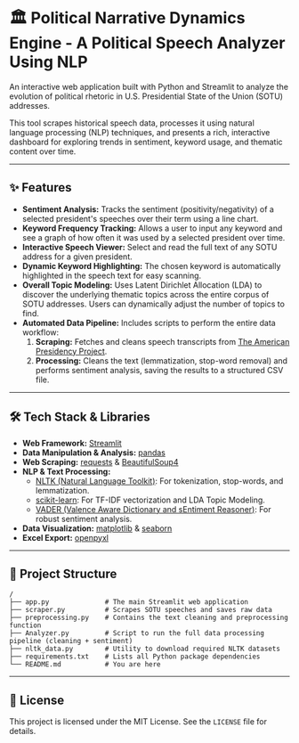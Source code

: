 # 🏛️  Political Narrative Dynamics Engine - A Political Speech Analyzer Using NLP

An interactive web application built with Python and Streamlit to analyze the evolution of political rhetoric in U.S. Presidential State of the Union (SOTU) addresses.

This tool scrapes historical speech data, processes it using natural language processing (NLP) techniques, and presents a rich, interactive dashboard for exploring trends in sentiment, keyword usage, and thematic content over time.

---

## ✨ Features

*   **Sentiment Analysis:** Tracks the sentiment (positivity/negativity) of a selected president's speeches over their term using a line chart.
*   **Keyword Frequency Tracking:** Allows a user to input any keyword and see a graph of how often it was used by a selected president over time.
*   **Interactive Speech Viewer:** Select and read the full text of any SOTU address for a given president.
*   **Dynamic Keyword Highlighting:** The chosen keyword is automatically highlighted in the speech text for easy scanning.
*   **Overall Topic Modeling:** Uses Latent Dirichlet Allocation (LDA) to discover the underlying thematic topics across the entire corpus of SOTU addresses. Users can dynamically adjust the number of topics to find.
*   **Automated Data Pipeline:** Includes scripts to perform the entire data workflow:
    1.  **Scraping:** Fetches and cleans speech transcripts from [The American Presidency Project](https://www.presidency.ucsb.edu/).
    2.  **Processing:** Cleans the text (lemmatization, stop-word removal) and performs sentiment analysis, saving the results to a structured CSV file.

---

## 🛠️ Tech Stack & Libraries

*   **Web Framework:** [Streamlit](https://streamlit.io/)
*   **Data Manipulation & Analysis:** [pandas](https://pandas.pydata.org/)
*   **Web Scraping:** [requests](https://requests.readthedocs.io/en/latest/) & [BeautifulSoup4](https://www.crummy.com/software/BeautifulSoup/bs4/doc/)
*   **NLP & Text Processing:**
    *   [NLTK (Natural Language Toolkit)](https://www.nltk.org/): For tokenization, stop-words, and lemmatization.
    *   [scikit-learn](https://scikit-learn.org/): For TF-IDF vectorization and LDA Topic Modeling.
    *   [VADER (Valence Aware Dictionary and sEntiment Reasoner)](https://github.com/cjhutto/vaderSentiment): For robust sentiment analysis.
*   **Data Visualization:** [matplotlib](https://matplotlib.org/) & [seaborn](https://seaborn.pydata.org/)
*   **Excel Export:** [openpyxl](https://openpyxl.readthedocs.io/en/stable/)

---

## 📂 Project Structure

```
/
├── app.py              # The main Streamlit web application
├── scraper.py          # Scrapes SOTU speeches and saves raw data
├── preprocessing.py    # Contains the text cleaning and preprocessing function
├── Analyzer.py         # Script to run the full data processing pipeline (cleaning + sentiment)
├── nltk_data.py        # Utility to download required NLTK datasets
├── requirements.txt    # Lists all Python package dependencies
└── README.md           # You are here
```

---

## 📜 License

This project is licensed under the MIT License. See the `LICENSE` file for details.
